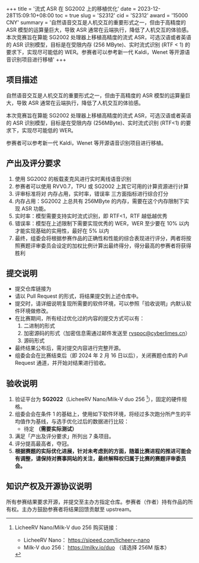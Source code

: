 +++
title = '流式 ASR 在 SG2002 上的移植优化'
date = 2023-12-28T15:09:10+08:00
toc = true
slug = 'S2312'
cid = 'S2312'
award = '15000 CNY'
summary = '自然语音交互是人机交互的重要形式之一，但由于高精度的 ASR 模型的运算量巨大，导致 ASR 通常在云端执行，降低了人机交互的体验感。本次竞赛旨在算能 SG2002 处理器上移植高精度的流式 ASR，可选汉语或者英语的 ASR 识别模型，目标是在受限内存 (256 MByte)、实时流式识别 (RTF < 1) 的要求下，实现尽可能低的 WER。参赛者可以参考新一代 Kaldi，Wenet 等开源语音识别项目进行移植'
+++

## 项目描述

自然语音交互是人机交互的重要形式之一，但由于高精度的 ASR 模型的运算量巨大，导致 ASR 通常在云端执行，降低了人机交互的体验感。

本次竞赛旨在算能 SG2002 处理器上移植高精度的流式 ASR，可选汉语或者英语的 ASR 识别模型，目标是在受限内存 (256MByte)、实时流式识别 (RTF<1) 的要求下，实现尽可能低的 WER。

参赛者可以参考新一代 Kaldi，Wenet 等开源语音识别项目进行移植。

## 产出及评分要求

1. 使用 SG2002 的板载麦克风进行实时离线语音识别
2. 参赛者可以使用 RVV0.7，TPU 或 SG2002 上其它可用的计算资源进行计算
3. 评审标准将对 内存占用，实时率，错误率 三方面指标进行综合打分
4. 内存占用：SG2002 上总共有 256MByte 的内存，需要在这个内存限制下实现 ASR 功能。
5. 实时率：模型需要支持实时流式识别，即 RTF<1，RTF 越低越优秀
6. 错误率：模型在上述限制下需要实现优秀的 WER，WER 至少要在 10% 以内才能实现基础的实用性，最好在 5% 以内
7. 最终，组委会将根据参赛作品的正确性和性能的综合表现进行评分，两者将按照赛题评审委员会设定的加权比例计算出最终得分，得分最高的参赛者将获得胜利

## 提交说明

* 提交仓库链接为 <TBA>
* 请以 Pull Request 的形式，将结果提交到上述仓库中。
* 提交时，请详细说明复现所需要的软件环境，可以参照「验收说明」内默认软件环境做修改。
* 在比赛期间，所有经过优化过的内容的提交方式可以有：
  1. 二进制的形式
  2. 加密源码的形式（加密信息需通过邮件发送至 rvspoc@cyberlimes.cn）
  3. 源码形式
* 最终结果公布后，需对提交内容进行完整开源。
* 组委会会在比赛结束后（即 2024 年 2 月 16 日以后），关闭赛题仓库的 Pull Request 通道，并开始对结果进行验收。

## 验收说明

1. 验证平台为 **SG2022**（LicheeRV Nano/Milk-V duo 256 [^1]），固定的硬件规格。
2. 组委会会在条件 1 的基础上，使用如下软件环境，将经过多次跑分所产生的平均值作为基线，与选手优化过后的数据进行比较：
   - 待定 **（需要实际测试）**
3. 满足「产出及评分要求」所列出 7 条项目。
4. 评分提高最高者，夺冠。
5. **根据赛题的实际优化进展，针对未考虑到的方面，随着比赛进程的推进可能会有调整，请保持对赛事网站的关注，最终解释权归属于比赛的赛题评审委员会。**

## 知识产权及开源协议说明

所有参赛结果要求开源，并提交至主办方指定仓库。参赛者（作者）持有作品的所有权。主办方鼓励参赛者将结果回馈贡献至 upstream。


[^1]: LicheeRV Nano/Milk-V duo 256 购买链接：
      - LicheeRV Nano： https://sipeed.com/licheerv-nano
      - Milk-V duo 256： https://milkv.io/duo （请选择 256M 版本）
